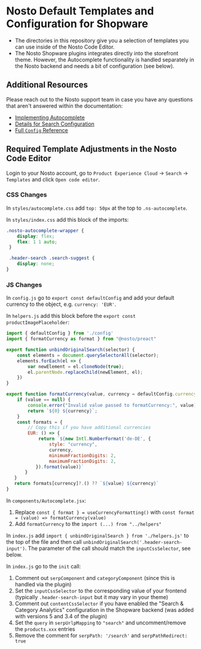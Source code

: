 # Nosto Default Templates and Configuration for Shopware

* The directories in this repository give you a selection of templates you can use inside of the Nosto Code Editor.
* The Nosto Shopware plugins integrates directly into the storefront theme. However, the Autocomplete functionality is handled separately in the Nosto backend and needs a bit of configuration (see below).




## Additional Resources

Please reach out to the Nosto support team in case you have any questions that aren't answered within the documentation:

* [Implementing Autocomplete](https://docs.nosto.com/techdocs/implementing-nosto/implement-search/implement-search-using-code-editor/implementing-autocomplete)
* [Details for Search Configuration](https://docs.nosto.com/techdocs/implementing-nosto/implement-search/implement-search-using-code-editor/implementing-search-page)
* [Full `Config` Reference](https://nosto.github.io/search-templates/library/interfaces/Config.html)




## Required Template Adjustments in the Nosto Code Editor

Login to your Nosto account, go to `Product Experience Cloud` -> `Search` -> `Templates` and click `Open code editor`.



### CSS Changes

In `styles/autocomplete.css` add `top: 50px` at the top to `.ns-autocomplete`.


In `styles/index.css` add this block of the imports:

```css
.nosto-autocomplete-wrapper {
    display: flex;
    flex: 1 1 auto;
 }

 .header-search .search-suggest {
    display: none;
}
```



### JS Changes

In `config.js` go to `export const defaultConfig` and add your default currency to the object, e.g. `currency: 'EUR'`.


In `helpers.js` add this block before the `export const productImagePlaceholder`:

```js
import { defaultConfig } from './config'
import { formatCurrency as format } from "@nosto/preact"

export function unbindOriginalSearch(selector) {
    const elements = document.querySelectorAll(selector);
    elements.forEach(el => {
        var newElement = el.cloneNode(true);
        el.parentNode.replaceChild(newElement, el);
    })
}

export function formatCurrency(value, currency = defaultConfig.currency) {
    if (value == null) {
        console.error("Invalid value passed to formatCurrency:", value);
        return `${0} ${currency}`;
    }
    const formats = {
        // Copy this if you have additional currencies
        EUR: () => {
            return `${new Intl.NumberFormat('de-DE', {
                style: "currency",
                currency,
                minimumFractionDigits: 2,
                maximumFractionDigits: 2,
           }).format(value)}`
       }
   }
   return formats[currency]?.() ?? `${value} ${currency}`
}
```


In `components/Autocomplete.jsx`:

1. Replace `const { format } = useCurrencyFormatting()` with `const format = (value) => formatCurrency(value)`
2. Add `formatCurrency` to the `import (...) from "../helpers"`


In `index.js` add `import { unbindOriginalSearch } from './helpers.js'` to the top of the file and then call `unbindOriginalSearch('.header-search-input')`.
The parameter of the call should match the `inputCssSelector`, see below.


In `index.js` go to the `init` call:

1. Comment out `serpComponent` and `categoryComponent` (since this is handled via the plugin)
2. Set the `inputCssSelector` to the corresponding value of your frontend (typically `.header-search-input` but it may vary in your theme)
3. Comment out `contentCssSelector` if you have enabled the "Search & Category Analytics" configuration in the Shopware backend (was added with versions 5 and 3.4 of the plugin)
4. Set the `query` in `serpUrlpMapping` to `"search"` and uncomment/remove the `products.xxx` entries
5. Remove the comment for `serpPath: '/search'` and `serpPathRedirect: true`